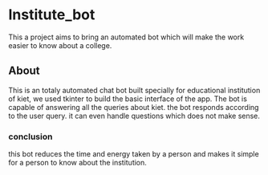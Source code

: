 # Institute_bot
This a project aims to bring an automated bot which will make the work easier to know about a college. 

## About
This is an totaly automated chat bot built specially for educational institution of kiet, 
we used tkinter to build the basic interface of the app.
The bot is capable of answering all the queries about kiet.
the bot responds according to the user query.
it can even handle questions which does not make sense.

### conclusion

this bot reduces the time and energy taken by a person and makes it simple for a person to know about the institution.



